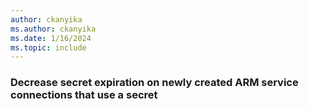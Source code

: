 ```yaml
---
author: ckanyika
ms.author: ckanyika
ms.date: 1/16/2024
ms.topic: include
---
```


### Decrease secret expiration on newly created ARM service connections that use a secret